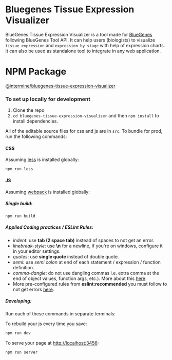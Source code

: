 #  Bluegenes Tissue Expression Visualizer

BlueGenes Tissue Expression Visualizer is a tool made for [BlueGenes](http://bluegenes.apps.intermine.org) following BlueGenes Tool API. It can help users (biologists) to visualize `tissue expression` and `expression by stage` with help of expression charts. It can also be used as standalone tool to integrate in any web application.

# NPM Package

[@intermine/bluegenes-tissue-expression-visualizer](https://www.npmjs.com/package/@intermine/bluegenes-tissue-expression-visualizer)

### To set up locally for development

1. Clone the repo
2. `cd bluegenes-tissue-expression-visualizer` and then `npm install` to install dependencies.

All of the editable source files for css and js are in `src`. To bundle for prod, run the following commands:

#### CSS

Assuming [less](http://lesscss.org/) is installed globally:

```
npm run less
```

#### JS

Assuming [webpack](https://webpack.js.org/) is installed globally:

##### Single build:
```
npm run build
```


##### Applied Coding practices / ESLint Rules:
- _indent_: use __tab (2 space tab)__ instead of spaces to not get an error.
- _linebreak-style_: use __\n__ for a newline, if you're on windows, configure it in your editor settings.
- _quotes_: use __single quote__ instead of double quote.
- _semi_: use _semi colon_ at end of each statement / expression / function definition.
- _comma-dangle_: do not use dangling commas i.e. extra comma at the end of object values, function args, etc.). More about this [here](https://eslint.org/docs/rules/comma-dangle).
- More pre-configured rules from __eslint:recommended__ you must follow to not get errors [here](https://eslint.org/docs/rules/).

##### Developing:
Run each of these commands in separate terminals:

To rebuild your js every time you save:

```bash
npm run dev
```

To serve your page at [http://localhost:3456](http://localhost:3456):
```bash
npm run server
```
